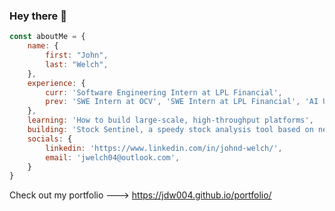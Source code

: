 ### Hey there 👋

```javascript
const aboutMe = {
    name: {
        first: "John",
        last: "Welch", 
    },
    experience: {
        curr: 'Software Engineering Intern at LPL Financial',
        prev: 'SWE Intern at OCV', 'SWE Intern at LPL Financial', 'AI Undergraduate Research',
    },
    learning: 'How to build large-scale, high-throughput platforms',
    building: 'Stock Sentinel, a speedy stock analysis tool based on news headlines',
    socials: {
        linkedin: 'https://www.linkedin.com/in/johnd-welch/',
        email: 'jwelch04@outlook.com',
    }
}
```

Check out my portfolio ---> https://jdw004.github.io/portfolio/
